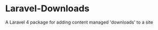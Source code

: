 Laravel-Downloads
=================

A Laravel 4 package for adding content managed 'downloads' to a site
